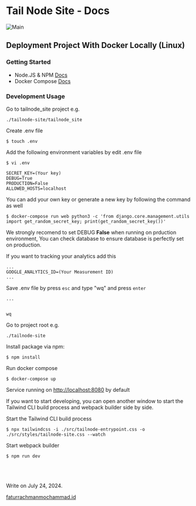 # Tail Node Site - Docs

![Main](/static/favicon.ico)

## Deployment Project With Docker Locally (Linux)

### Getting Started
- Node.JS & NPM [Docs](https://nodejs.org/en/learn/getting-started/how-to-install-nodejs)
- Docker Compose [Docs](https://docs.docker.com/compose/install/)

### Development Usage
Go to tailnode_site project e.g.
```console
./tailnode-site/tailnode_site
```

Create .env file
```console
$ touch .env
```

Add the following environment variables by edit .env file
```console
$ vi .env
```
```console
SECRET_KEY=(Your key)
DEBUG=True
PRODUCTION=False
ALLOWED_HOSTS=localhost
```

You can add your own key or generate a new key by following the command as well
```console
$ docker-compose run web python3 -c 'from django.core.management.utils import get_random_secret_key; print(get_random_secret_key())'
```

We strongly recomend to set DEBUG **False** when running on prduction environment, You can check database to ensure database is perfectly set on production.

If you want to tracking your analytics add this
```console
...
GOOGLE_ANALYTICS_ID=(Your Measurement ID)
...
```

Save .env file by press `esc` and type "wq" and press `enter`
```console
...


wq
```

Go to project root e.g.
```console
./tailnode-site
```

Install package via npm:
```console
$ npm install
```

Run docker compose
```console
$ docker-compose up
```

Service running on [http://localhost:8080](http://localhost:8080) by default
<br>

If you want to start developing, you can open another window to start the Tailwind CLI build process and webpack builder side by side.

Start the Tailwind CLI build process
```console
$ npx tailwindcss -i ./src/tailnode-entrypoint.css -o ./src/styles/tailnode-site.css --watch
```

Start webpack builder
```console
$ npm run dev
```

<br>
<br>
<br>
Write on July 24, 2024.
<br>

[faturrachmanmochammad.id](https://www.faturrachmanmochammad.id)